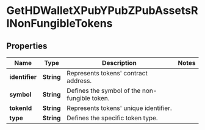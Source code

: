 

# GetHDWalletXPubYPubZPubAssetsRINonFungibleTokens


## Properties

| Name | Type | Description | Notes |
|------------ | ------------- | ------------- | -------------|
|**identifier** | **String** | Represents tokens&#39; contract address. |  |
|**symbol** | **String** | Defines the symbol of the non-fungible token. |  |
|**tokenId** | **String** | Represents tokens&#39; unique identifier. |  |
|**type** | **String** | Defines the specific token type. |  |



